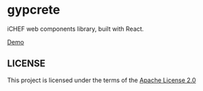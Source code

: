 # gypcrete
iCHEF web components library, built with React.

[Demo](http://ichef.github.io/gypcrete)

## LICENSE
This project is licensed under the terms of the [Apache License 2.0](https://github.com/ichef/gypcrete/blob/master/LICENSE)
